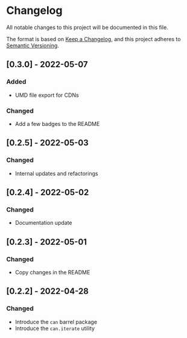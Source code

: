# Changelog

All notable changes to this project will be documented in this file.

The format is based on [Keep a Changelog](https://keepachangelog.com/en/1.0.0/), and this project adheres to [Semantic Versioning](https://semver.org/spec/v2.0.0.html).

## [0.3.0] - 2022-05-07

### Added

- UMD file export for CDNs

### Changed

- Add a few badges to the README

## [0.2.5] - 2022-05-03

### Changed

- Internal updates and refactorings

## [0.2.4] - 2022-05-02

### Changed

- Documentation update

## [0.2.3] - 2022-05-01

### Changed

- Copy changes in the README

## [0.2.2] - 2022-04-28

### Changed

- Introduce the `can` barrel package
- Introduce the `can.iterate` utility
